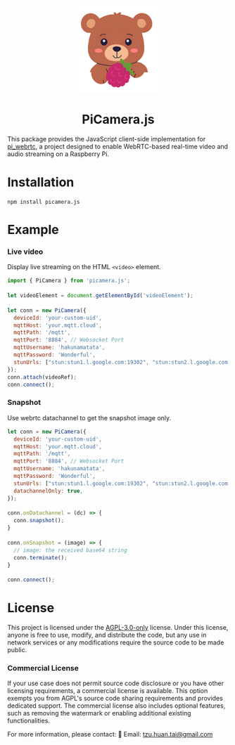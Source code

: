 <p align=center>
    <img src="doc/icon.png" width="200" alt="PiCamera.js">
</p>
<h1 align="center">
    PiCamera.js
</h1>

This package provides the JavaScript client-side implementation for [pi_webrtc](https://github.com/TzuHuanTai/RaspberryPi-WebRTC), a project designed to enable WebRTC-based real-time video and audio streaming on a Raspberry Pi.

# Installation
```
npm install picamera.js
```
# Example
### Live video
Display live streaming on the HTML `<video>` element.
```javascript
import { PiCamera } from 'picamera.js';

let videoElement = document.getElementById('videoElement');

let conn = new PiCamera({
  deviceId: 'your-custom-uid',
  mqttHost: 'your.mqtt.cloud',
  mqttPath: '/mqtt',
  mqttPort: '8884', // Websocket Port
  mqttUsername: 'hakunamatata',
  mqttPassword: 'Wonderful',
  stunUrls: ["stun:stun1.l.google.com:19302", "stun:stun2.l.google.com:19302"],
});
conn.attach(videoRef);
conn.connect();
```

### Snapshot
Use webrtc datachannel to get the snapshot image only.
```javascript
let conn = new PiCamera({
  deviceId: 'your-custom-uid',
  mqttHost: 'your.mqtt.cloud',
  mqttPath: '/mqtt',
  mqttPort: '8884', // Websocket Port
  mqttUsername: 'hakunamatata',
  mqttPassword: 'Wonderful',
  stunUrls: ["stun:stun1.l.google.com:19302", "stun:stun2.l.google.com:19302"],
  datachannelOnly: true,
});

conn.onDatachannel = (dc) => {
  conn.snapshot();
}

conn.onSnapshot = (image) => {
  // image: the received base64 string
  conn.terminate();
}

conn.connect();
```

# License

This project is licensed under the [AGPL-3.0-only](https://www.gnu.org/licenses/agpl-3.0.html) license. Under this license, anyone is free to use, modify, and distribute the code, but any use in network services or any modifications require the source code to be made public.

### Commercial License

If your use case does not permit source code disclosure or you have other licensing requirements, a commercial license is available. This option exempts you from AGPL's source code sharing requirements and provides dedicated support. The commercial license also includes optional features, such as removing the watermark or enabling additional existing functionalities.

For more information, please contact:
📧 Email: [tzu.huan.tai@gmail.com](mailto:tzu.huan.tai@gmail.com)
